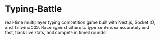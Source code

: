 # Typing-Battle
real-time multiplayer typing competition game built with Next.js, Socket.IO, and TailwindCSS. Race against others to type sentences accurately and fast, track live stats, and compete in timed rounds!
